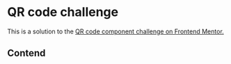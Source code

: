 # QR code challenge
This is a solution to the [QR code component challenge on Frontend Mentor.](https://www.frontendmentor.io/challenges/qr-code-component-iux_sIO_H)

## Contend



